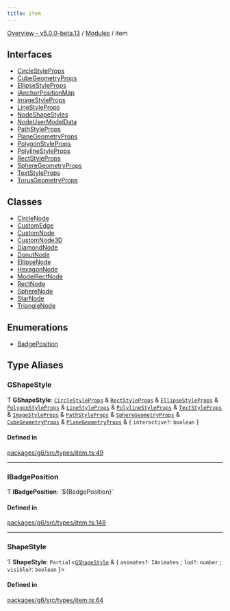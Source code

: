 ```yaml
---
title: item
---
```


[Overview - v5.0.0-beta.13](../README.en.md) / [Modules](../modules.en.md) / item

## Interfaces

- [CircleStyleProps](../interfaces/item/CircleStyleProps.en.md)
- [CubeGeometryProps](../interfaces/item/CubeGeometryProps.en.md)
- [EllipseStyleProps](../interfaces/item/EllipseStyleProps.en.md)
- [IAnchorPositionMap](../interfaces/item/IAnchorPositionMap.en.md)
- [ImageStyleProps](../interfaces/item/ImageStyleProps.en.md)
- [LineStyleProps](../interfaces/item/LineStyleProps.en.md)
- [NodeShapeStyles](../interfaces/item/NodeShapeStyles.en.md)
- [NodeUserModelData](../interfaces/item/NodeUserModelData.en.md)
- [PathStyleProps](../interfaces/item/PathStyleProps.en.md)
- [PlaneGeometryProps](../interfaces/item/PlaneGeometryProps.en.md)
- [PolygonStyleProps](../interfaces/item/PolygonStyleProps.en.md)
- [PolylineStyleProps](../interfaces/item/PolylineStyleProps.en.md)
- [RectStyleProps](../interfaces/item/RectStyleProps.en.md)
- [SphereGeometryProps](../interfaces/item/SphereGeometryProps.en.md)
- [TextStyleProps](../interfaces/item/TextStyleProps.en.md)
- [TorusGeometryProps](../interfaces/item/TorusGeometryProps.en.md)

## Classes

- [CircleNode](../classes/item/CircleNode.en.md)
- [CustomEdge](../classes/item/CustomEdge.en.md)
- [CustomNode](../classes/item/CustomNode.en.md)
- [CustomNode3D](../classes/item/CustomNode3D.en.md)
- [DiamondNode](../classes/item/DiamondNode.en.md)
- [DonutNode](../classes/item/DonutNode.en.md)
- [EllipseNode](../classes/item/EllipseNode.en.md)
- [HexagonNode](../classes/item/HexagonNode.en.md)
- [ModelRectNode](../classes/item/ModelRectNode.en.md)
- [RectNode](../classes/item/RectNode.en.md)
- [SphereNode](../classes/item/SphereNode.en.md)
- [StarNode](../classes/item/StarNode.en.md)
- [TriangleNode](../classes/item/TriangleNode.en.md)

## Enumerations

- [BadgePosition](../enums/item/BadgePosition.en.md)

## Type Aliases

### GShapeStyle

Ƭ **GShapeStyle**: [`CircleStyleProps`](../interfaces/item/CircleStyleProps.en.md) & [`RectStyleProps`](../interfaces/item/RectStyleProps.en.md) & [`EllipseStyleProps`](../interfaces/item/EllipseStyleProps.en.md) & [`PolygonStyleProps`](../interfaces/item/PolygonStyleProps.en.md) & [`LineStyleProps`](../interfaces/item/LineStyleProps.en.md) & [`PolylineStyleProps`](../interfaces/item/PolylineStyleProps.en.md) & [`TextStyleProps`](../interfaces/item/TextStyleProps.en.md) & [`ImageStyleProps`](../interfaces/item/ImageStyleProps.en.md) & [`PathStyleProps`](../interfaces/item/PathStyleProps.en.md) & [`SphereGeometryProps`](../interfaces/item/SphereGeometryProps.en.md) & [`CubeGeometryProps`](../interfaces/item/CubeGeometryProps.en.md) & [`PlaneGeometryProps`](../interfaces/item/PlaneGeometryProps.en.md) & { `interactive?`: `boolean` }

#### Defined in

[packages/g6/src/types/item.ts:49](https://github.com/antvis/G6/blob/61e525e59b/packages/g6/src/types/item.ts#L49)

---

### IBadgePosition

Ƭ **IBadgePosition**: \`${BadgePosition}\`

#### Defined in

[packages/g6/src/types/item.ts:148](https://github.com/antvis/G6/blob/61e525e59b/packages/g6/src/types/item.ts#L148)

---

### ShapeStyle

Ƭ **ShapeStyle**: `Partial`<[`GShapeStyle`](item.en.md#gshapestyle) & { `animates?`: `IAnimates` ; `lod?`: `number` ; `visible?`: `boolean` }\>

#### Defined in

[packages/g6/src/types/item.ts:64](https://github.com/antvis/G6/blob/61e525e59b/packages/g6/src/types/item.ts#L64)
